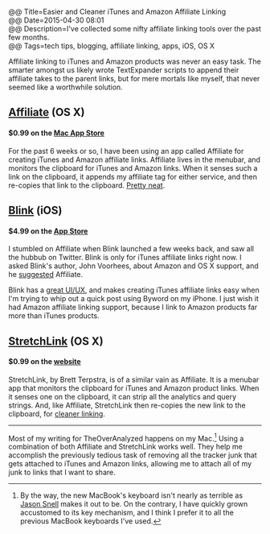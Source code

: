 @@ Title=Easier and Cleaner iTunes and Amazon Affiliate Linking    
@@ Date=2015-04-30 08:01  
@@ Description=I've collected some nifty affiliate linking tools over the past few months.  
@@ Tags=tech tips, blogging, affiliate linking, apps, iOS, OS X  

Affiliate linking to iTunes and Amazon products was never an easy task. The smarter amongst us likely wrote TextExpander scripts to append their affiliate takes to the parent links, but for mere mortals like myself, that never seemed like a worthwhile solution. 

## [Affiliate](http://www.bytesizeapps.net) (OS X)
#### $0.99 on the [Mac App Store](https://itunes.apple.com/us/app/affiliate/id789724698?at=1l3vx9s)

For the past 6 weeks or so, I have been using an app called Affiliate for creating iTunes and Amazon affiliate links. Affiliate lives in the menubar, and monitors the clipboard for iTunes and Amazon links. When it senses such a link on the clipboard, it appends my affiliate tag for either service, and then re-copies that link to the clipboard. [Pretty neat](http://www.macstories.net/reviews/quick-itunes-affiliate-link-creation-with-affiliate-for-mac/). 

## [Blink](http://squibner.com/blink) (iOS)
#### $4.99 on the [App Store](https://itunes.apple.com/us/app/blink-better-affiliate-links/id946766863?at=1l3vx9s)

I stumbled on Affiliate when Blink launched a few weeks back, and saw all the hubbub on Twitter. Blink is only for iTunes affiliate links right now. I asked Blink's author, John Voorhees, about Amazon and OS X support, and he [suggested](https://twitter.com/johnvoorhees/status/578559560564146176) Affiliate. 

Blink has a [great UI/UX](http://www.macstories.net/reviews/blink-effortless-affiliate-link-generation-on-ios/), and makes creating iTunes affiliate links easy when I'm trying to whip out a quick post using Byword on my iPhone. I just wish it had Amazon affiliate linking support, because I link to Amazon products far more than iTunes products.

## [StretchLink](http://stretchlinkapp.com/) (OS X)
#### $0.99 on the [website](http://stretchlinkapp.com/)

StretchLink, by Brett Terpstra, is of a similar vain as Affiliate. It is a menubar app that monitors the clipboard for iTunes and Amazon product links. When it senses one on the clipboard, it can strip all the analytics and query strings. And, like Affiliate, StretchLink then re-copies the new link to the clipboard, for [cleaner linking](http://www.macstories.net/linked/stretchlink-unshortens-and-cleans-urls-from-your-menu-bar/).

<hr class="small">

Most of my writing for TheOverAnalyzed happens on my Mac.[^btw] Using a combination of both Affiliate and StretchLink works well. They help me accomplish the previously tedious task of removing all the tracker junk that gets attached to iTunes and Amazon links, allowing me to attach all of my junk to links that I want to share. 

[^btw]: By the way, the new MacBook's keyboard isn't nearly as terrible as [Jason Snell](http://sixcolors.com/post/2015/04/the-new-macbook-a-reviewers-notebook/) makes it out to be. On the contrary, I have quickly grown accustomed to its key mechanism, and I think I prefer it to all the previous MacBook keyboards I've used.
